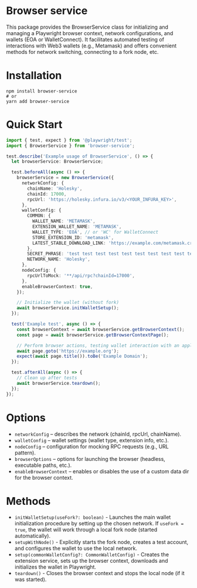 # Browser service

This package provides the BrowserService class for initializing and managing a Playwright browser context, network configurations, and wallets (EOA or WalletConnect). It facilitates automated testing of interactions with Web3 wallets (e.g., Metamask) and offers convenient methods for network switching, connecting to a fork node, etc.

# Installation
```
npm install browser-service
# or
yarn add browser-service
```

# Quick Start

```typescript
import { test, expect } from '@playwright/test';
import { BrowserService } from 'browser-service';

test.describe('Example usage of BrowserService', () => {
  let browserService: BrowserService;

  test.beforeAll(async () => {
    browserService = new BrowserService({
      networkConfig: {
        chainName: 'Holesky',
        chainId: 17000,
        rpcUrl: 'https://holesky.infura.io/v3/<YOUR_INFURA_KEY>',
      },
      walletConfig: {
        COMMON: {
          WALLET_NAME: 'METAMASK',
          EXTENSION_WALLET_NAME: 'METAMASK',
          WALLET_TYPE: 'EOA', // or 'WC' for WalletConnect
          STORE_EXTENSION_ID: 'metamask', 
          LATEST_STABLE_DOWNLOAD_LINK: 'https://example.com/metamask.crx',
        },
        SECRET_PHRASE: 'test test test test test test test test test test test junk',
        NETWORK_NAME: 'Holesky',
      },
      nodeConfig: {
        rpcUrlToMock: '**/api/rpc?chainId=17000',
      },
      enableBrowserContext: true,
    });

    // Initialize the wallet (without fork)
    await browserService.initWalletSetup();
  });

  test('Example test', async () => {
    const browserContext = await browserService.getBrowserContext();
    const page = await browserService.getBrowserContextPage();

    // Perform browser actions, testing wallet interaction with an application
    await page.goto('https://example.org');
    expect(await page.title()).toBe('Example Domain');
  });

  test.afterAll(async () => {
    // Clean up after tests
    await browserService.teardown();
  });
});
```

# Options

- `networkConfig` – describes the network (chainId, rpcUrl, chainName).
- `walletConfig` – wallet settings (wallet type, extension info, etc.).
- `nodeConfig` – configuration for mocking RPC requests (e.g., URL pattern).
- `browserOptions` – options for launching the browser (headless, executable paths, etc.).
- `enableBrowserContext` – enables or disables the use of a custom data dir for the browser context.

# Methods
- `initWalletSetup(useFork?: boolean)` - Launches the main wallet initialization procedure by setting up the chosen network.
	If `useFork = true`, the wallet will work through a local fork node (started automatically).
- `setupWithNode()` - Explicitly starts the fork node, creates a test account, and configures the wallet to use the local network.
- `setup(commonWalletConfig?: CommonWalletConfig)` - Creates the extension service, sets up the browser context, downloads and initializes the wallet in Playwright.
- `teardown()` - Closes the browser context and stops the local node (if it was started).
